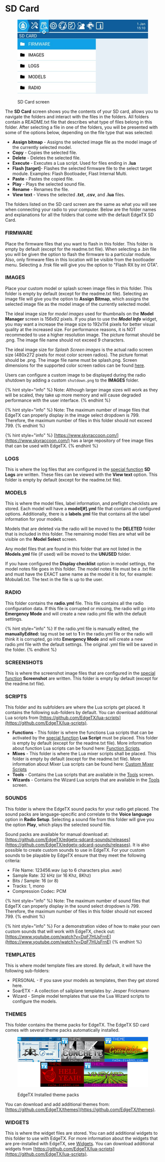 # SD Card

<figure><img src="../../.gitbook/assets/sdcard.jpg" alt=""><figcaption><p>SD Card screen</p></figcaption></figure>

The **SD Card** screen shows you the contents of your SD card, allows you to navigate the folders and interact with the files in the folders. All folders contain a README.txt file that describes what type of files belong in this folder. After selecting a file in one of the folders, you will be presented with some of the options below, depending on the file type that was selected:

* **Assign bitmap** - Assigns the selected image file as the model image of the currently selected model.
* **Copy** - Copies the selected file.
* **Delete** - Deletes the selected file.
* **Execute** - Executes a Lua script. Used for files ending in **.lua**
* **Flash \[target]**- Flashes the selected firmware file to the select target module.  Examples: Flash Bootloader, Flast Internal Multi.
* **Paste** - Pastes the copied file.
* **Play** - Plays the selected sound file.
* **Rename** - Renames the file.
* **View text** - Views the selected **.txt**, **.csv**, and **.lua** files.&#x20;

The folders listed on the SD card screen are the same as what you will see when connecting your radio to your computer. Below are the folder names and explanations for all the folders that come with the default EdgeTX SD Card.&#x20;

### FIRMWARE

Place the firmware files that you want to flash in this folder. This folder is empty by default (except for the readme.txt file). When selecting a .bin file you will be given the option to flash the firmware to a particular module. Also, only firmware files in this location will be visible from the bootloader menu. Selecting a .frsk file will give you the option to "Flash RX by int OTA".

### IMAGES

Place your custom model or splash screen image files in this folder. This folder is empty by default (except for the readme.txt file). Selecting an image file will give you the option to **Assign Bitmap**, which assigns the selected image file as the model image of the currently selected model.

The ideal image size for _model images_ used for thumbnails on the **Model Manager** screen is 156x92 pixels. If you plan to use the _**Model Info**_ widget, you may want a increase the image size to 192x114 pixels for better visual quality at the increased size. For performance reasons, it is NOT recommeded to use a higher resolution image. The picture format should be .png. The image file name should not exceed 9 characters.&#x20;

The ideal image size for _Splash Screen images_ is the actual radio screen size (480x272 pixels for most color screen radios). The picture format should be .png. The image file name must be splash.png.  Screen dimensions for the supported color screen radios can be found [here](https://github.com/EdgeTX/edgetx-sdcard).  &#x20;

Users can configure a custom image to be displayed during the radio shutdown by adding a custom `shutdown.png` to the **IMAGES** folder.

{% hint style="info" %}
Note: Although larger image sizes will work as they will be scaled, they take up more memory and will cause degraded performance with the user interface.
{% endhint %}

{% hint style="info" %}
Note: The maximum number of image files that EdgeTX can properly display in the image select dropdown is 799. Therefore, the maximum number of files in this folder should not exceed 799.
{% endhint %}

{% hint style="info" %}
[https://www.skyraccoon.com/](https://www.skyraccoon.com/) has a large repository of free image files that can be used with EdgeTX.
{% endhint %}

### LOGS

This is where the log files that are configured in the [special function](../model-settings/special-functions.md) **SD Logs** are written. These files can be viewed with the **View text** option. This folder is empty by default (except for the readme.txt file).

### MODELS

This is where the model files, label information, and preflight checklists are stored.  Each model will have a **model\[#].yml** file that contains all configured options. Additionally, there is a **labels.yml** file that contains all the label information for your models.&#x20;

Models that are deleted via the radio will be moved to the **DELETED** folder that is included in this folder. The remaining model files are what will be visible on the **Model Select** screen.

Any model files that are found in this folder that are not listed in the **Models.yml** file (if used) will be moved to the **UNUSED** folder.

If you have configured the **Display checklist** option in model settings, the model notes file goes in this folder. The model notes file must be a .txt file and must have the EXACT same name as the model it is for, for example: Mobula6.txt. The text in the file is up to the user.

### RADIO

This folder contains the **radio.yml** file. This file contains all the radio configuration data. If this file is corrupted or missing, the radio will go into **Emergency Mode** and will create a new radio.yml file with the default settings.&#x20;

{% hint style="info" %}
If the radio.yml file is manually edited, the **manuallyEdited:** tag must be set to **1** in the radio.yml file or the radio will think it is corrupted, go into **Emergency Mode** and will create a new radio.yml file with the default settings. The original .yml file will be saved in the folder.
{% endhint %}

### SCREENSHOTS

This is where the screenshot image files that are configured in the [special function](../model-settings/special-functions.md) **Screenshot** are written. This folder is empty by default (except for the readme.txt file).

### SCRIPTS

This folder and its subfolders are where the Lua scripts get placed. It contains the following sub-folders by default. You can download additional Lua scripts from [https://github.com/EdgeTX/lua-scripts](https://github.com/EdgeTX/lua-scripts).

* **Functions** - This folder is where the functions Lua scripts that can be activated by the [special function](../model-settings/special-functions.md) **Lua Script** must be placed. This folder is empty by default (except for the readme.txt file).  More information about function Lua scripts can be found here: [Function Scripts](https://luadoc.edgetx.org/part\_i\_-\_script\_type\_overview/function\_scripts).
* **Mixes** - This folder is where the Lua mixer scripts shall be placed. This folder is empty by default (except for the readme.txt file). More information about Mixer Lua scripts can be found here: [Custom Mixer Scripts](https://luadoc.edgetx.org/part\_i\_-\_script\_type\_overview/mix)
* **Tools** - Contains the Lua scripts that are available in the [Tools](tools.md) screen.&#x20;
* **Wizards** - Contains the Wizard Lua scripts that are available in the [Tools](tools.md) screen.&#x20;

### SOUNDS

This folder is where the EdgeTX sound packs for your radio get placed. The sound packs are language-specific and correlate to the **Voice language** option in **Radio Setup**. Selecting a sound file from this folder will give you the option **Play**, which plays the selected sound file.

Sound packs are available for manual download at: [https://github.com/EdgeTX/edgetx-sdcard-sounds/releases](https://github.com/EdgeTX/edgetx-sdcard-sounds/releases).  It is also possible to create custom sounds to use in EdgeTX. For your custom sounds to be playable by EdgeTX ensure that they meet the following criteria:

* File Name: 123456.wav (up to 6 characters plus .wav)
* Sample Rate: 32 kHz (or 16 Khz, 8Khz)
* Bits / Sample: 16 (or 8)
* Tracks: 1, mono
* Compression Codec: PCM

{% hint style="info" %}
Note: The maximum number of sound files that EdgeTX can properly display in the sound select dropdown is 799. Therefore, the maximum number of files in this folder should not exceed 799.
{% endhint %}

{% hint style="info" %}
For a demonstration video of how to make your own custom sounds that will work with EdgeTX, check out: [https://www.youtube.com/watch?v=DqF7HUsFrnE](https://www.youtube.com/watch?v=DqF7HUsFrnE)
{% endhint %}

### TEMPLATES

This is where model template files are stored. By default, it will have the following sub-folders:

* PERSONAL - If you save your models as templates, then they get stored here.&#x20;
* SoarETX - A collection of sailplane templates by: Jesper Frickmann
* Wizard - Simple model templates that use the Lua Wizard scripts to configure the models.

### THEMES

This folder contains the theme packs for EdgeTX. The EdgeTX SD card comes with several theme packs automatically installed.&#x20;

<figure><img src="../../.gitbook/assets/themes4.jpg" alt=""><figcaption><p>EdgeTX Installed theme packs</p></figcaption></figure>

&#x20;You can download and add additional themes from: [https://github.com/EdgeTX/themes](https://github.com/EdgeTX/themes).

### WIDGETS

This is where the widget files are stored. You can add additional widgets to this folder to use with EdgeTX. For more information about the widgets that are pre-installed with EdgeTX, see [Widgets](../screen-settings/widgets.md). You can download additional widgets from [https://github.com/EdgeTX/lua-scripts](https://github.com/EdgeTX/lua-scripts).
